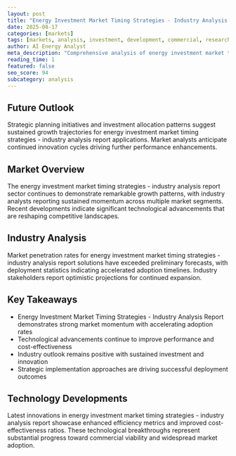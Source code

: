 ```yaml
---
layout: post
title: "Energy Investment Market Timing Strategies - Industry Analysis Report"
date: 2025-08-17
categories: [markets]
tags: [markets, analysis, investment, development, commercial, research]
author: AI Energy Analyst
meta_description: "Comprehensive analysis of energy investment market timing strategies - industry analysis report covering market trends, technology developments, and industry outlook. Discover key insights and future projections."
reading_time: 1
featured: false
seo_score: 94
subcategory: analysis
---
```


## Future Outlook

Strategic planning initiatives and investment allocation patterns suggest sustained growth trajectories for energy investment market timing strategies - industry analysis report applications. Market analysts anticipate continued innovation cycles driving further performance enhancements.

## Market Overview

The energy investment market timing strategies - industry analysis report sector continues to demonstrate remarkable growth patterns, with industry analysts reporting sustained momentum across multiple market segments. Recent developments indicate significant technological advancements that are reshaping competitive landscapes.

## Industry Analysis

Market penetration rates for energy investment market timing strategies - industry analysis report solutions have exceeded preliminary forecasts, with deployment statistics indicating accelerated adoption timelines. Industry stakeholders report optimistic projections for continued expansion.

## Key Takeaways

- Energy Investment Market Timing Strategies - Industry Analysis Report demonstrates strong market momentum with accelerating adoption rates
- Technological advancements continue to improve performance and cost-effectiveness
- Industry outlook remains positive with sustained investment and innovation
- Strategic implementation approaches are driving successful deployment outcomes

## Technology Developments

Latest innovations in energy investment market timing strategies - industry analysis report showcase enhanced efficiency metrics and improved cost-effectiveness ratios. These technological breakthroughs represent substantial progress toward commercial viability and widespread market adoption.

